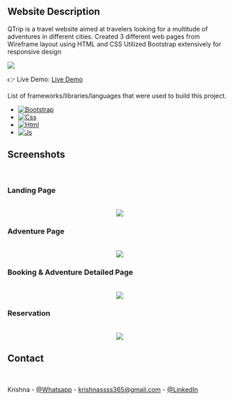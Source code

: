

<h2>Website Description </h2>

  <p>QTrip is a travel website aimed at travelers looking for a multitude of adventures in different cities. 
  Created 3 different web pages from Wireframe layout using HTML and CSS
Utilized Bootstrap extensively for responsive design</p>

![](https://github.com/Krishna11118/QTripDynamic/blob/main/examples/QTrip_Dynamic_Gif.gif)


👉 Live Demo: <a href='https://qtrip-dynamic-krishna.netlify.app/'>Live Demo</a>


List of frameworks/libraries/languages that were used to build this project.


* [![Bootstrap][Bootstrap.com]][Bootstrap-url]
* [![Css][Css.com]][Css-url]
* [![Html][Html.com]][Html-url]
* [![Js][Js.com]][Js-url]

<h2>Screenshots</h2>
<br>
<h3>Landing Page </h3>
<br>
<div align='center'>
<img src='https://github.com/Krishna11118/QTripDynamic/blob/main/examples/Qtrip_Dynamic_1.png'/>
</div>

<h3>Adventure Page </h3>
<br>
<div align='center'>
<img src='https://github.com/Krishna11118/QTripDynamic/blob/main/examples/Qtrip_Dynamic_2.png'/>
</div>

<h3>Booking & Adventure Detailed Page </h3>
<br>
<div align='center'>
<img src='https://github.com/Krishna11118/QTripDynamic/blob/main/examples/Qtrip_Dynamic_5.png'/>
</div>

<h3>Reservation </h3>
<br>
<div align='center'>
<img src='https://github.com/Krishna11118/QTripDynamic/blob/main/examples/Qtrip_Dynamic_4.png'/>
</div>


<h2>Contact</h2>
<br>

Krishna -  [@Whatsapp](https://wa.me/+917318378893) - krishnassss365@gmail.com - [@LinkedIn](https://www.linkedin.com/in/krishna365/)



[contributors-shield]: https://img.shields.io/github/contributors/othneildrew/Best-README-Template.svg?style=for-the-badge
[contributors-url]: https://github.com/othneildrew/Best-README-Template/graphs/contributors
[forks-shield]: https://img.shields.io/github/forks/othneildrew/Best-README-Template.svg?style=for-the-badge
[forks-url]: https://github.com/othneildrew/Best-README-Template/network/members
[stars-shield]: https://img.shields.io/github/stars/othneildrew/Best-README-Template.svg?style=for-the-badge
[stars-url]: https://github.com/othneildrew/Best-README-Template/stargazers
[issues-shield]: https://img.shields.io/github/issues/othneildrew/Best-README-Template.svg?style=for-the-badge
[issues-url]: https://github.com/othneildrew/Best-README-Template/issues
[license-shield]: https://img.shields.io/github/license/othneildrew/Best-README-Template.svg?style=for-the-badge
[license-url]: https://github.com/othneildrew/Best-README-Template/blob/master/LICENSE.txt
[linkedin-shield]: https://img.shields.io/badge/-LinkedIn-black.svg?style=for-the-badge&logo=linkedin&colorB=555
[linkedin-url]: https://linkedin.com/in/othneildrew
[product-screenshot]: images/screenshot.png
[Next.js]: https://img.shields.io/badge/next.js-000000?style=for-the-badge&logo=nextdotjs&logoColor=white
[Next-url]: https://nextjs.org/
[React.js]: https://img.shields.io/badge/React-20232A?style=for-the-badge&logo=react&logoColor=61DAFB
[React-url]: https://reactjs.org/
[Vue.js]: https://img.shields.io/badge/Vue.js-35495E?style=for-the-badge&logo=vuedotjs&logoColor=4FC08D
[Vue-url]: https://vuejs.org/
[Angular.io]: https://img.shields.io/badge/Angular-DD0031?style=for-the-badge&logo=angular&logoColor=white
[Angular-url]: https://angular.io/
[Svelte.dev]: https://img.shields.io/badge/Svelte-4A4A55?style=for-the-badge&logo=svelte&logoColor=FF3E00
[Svelte-url]: https://svelte.dev/
[Expressjs.com]: https://img.shields.io/badge/Expressjs-0FBEFE?style=for-the-badge&logo=express&logoColor=black
[Expressjs-url]: https://expressjs.com/
[Css.com]: https://img.shields.io/badge/Css-C14FB9?style=for-the-badge&logo=css3&logoColor=black
[Css-url]: https://developer.mozilla.org/en-US/docs/Web/CSS/
[Html.com]: https://img.shields.io/badge/HTML-E44C27?style=for-the-badge&logo=html5&logoColor=black
[Html-url]: https://html.com/
[Nodejs.org]: https://img.shields.io/badge/Nodejs-35802E?style=for-the-badge&logo=nodedotjs&logoColor=white
[Node-url]: https://nodejs.org/
[Bootstrap.com]: https://img.shields.io/badge/Bootstrap-563D7C?style=for-the-badge&logo=bootstrap&logoColor=white
[Bootstrap-url]: https://getbootstrap.com
[Js.com]: https://img.shields.io/badge/JavaScript-F7DF1E?style=for-the-badge&logo=javascript&logoColor=black
[Js-url]:https://developer.mozilla.org/en-US/docs/Web/JavaScript/
[Scss]: https://img.shields.io/badge/sass-20232A?style=for-the-badge&logo=sass&logoColor=#CC6699
[Scss-url]: https://sass-lang.com/
</div>
